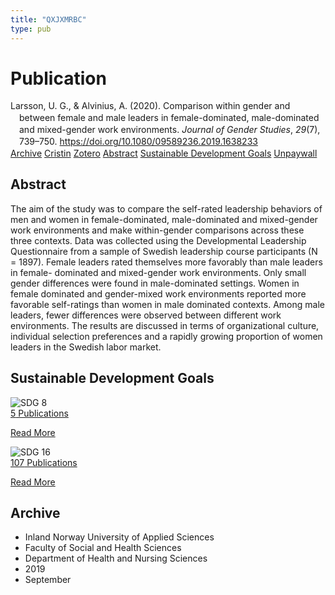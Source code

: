 ```yaml
---
title: "QXJXMRBC"
type: pub
---
```

<h1>Publication</h1>
<article id="csl-bib-container-QXJXMRBC" class="csl-bib-container">
  <div class="csl-bib-body" style="line-height: 1.35; padding-left: 1em; text-indent:-1em;">
  <div class="csl-entry">Larsson, U. G., &amp; Alvinius, A. (2020). Comparison within gender and between female and male leaders in female-dominated, male-dominated and mixed-gender work environments. <i>Journal of Gender Studies</i>, <i>29</i>(7), 739&#x2013;750. <a href="https://doi.org/10.1080/09589236.2019.1638233">https://doi.org/10.1080/09589236.2019.1638233</a></div>
</div>
  <div class="csl-bib-buttons">
    <a href="#taxonomy-article-QXJXMRBC" class="csl-bib-button">Archive</a>
    <a href="https://app.cristin.no/results/show.jsf?id=1728560" alt="Cristin URL" class="csl-bib-button">Cristin</a>
    <a href="http://zotero.org/groups/5402882/items/QXJXMRBC" alt="Zotero URL" class="csl-bib-button">Zotero</a>
    <a href="#abstract-article-QXJXMRBC" class="csl-bib-button">Abstract</a>
    <a href="#sdg-article-QXJXMRBC" class="csl-bib-button">Sustainable Development Goals</a>
    <a href="https://www.tandfonline.com/doi/pdf/10.1080/09589236.2019.1638233?needAccess=true" class="csl-bib-button">Unpaywall</a>
  </div>
  <div id="csl-bib-meta-container-QXJXMRBC"></div>
</article>
<div id="csl-bib-meta-QXJXMRBC" class="csl-bib-meta">
  <article id="abstract-article-QXJXMRBC" class="abstract-article">
    <h1>Abstract</h1>
    The aim of the study was to compare the self-rated leadership behaviors of men and women in female-dominated, male-dominated and mixed-gender work environments and make within-gender comparisons across these three contexts. Data was collected using the Developmental Leadership Questionnaire from a sample of Swedish leadership course participants (N = 1897). Female leaders rated themselves more favorably than male leaders in female- dominated and mixed-gender work environments. Only small gender differences were found in male-dominated settings. Women in female dominated and gender-mixed work environments reported more favorable self-ratings than women in male dominated contexts. Among male leaders, fewer differences were observed between different work environments. The results are discussed in terms of organizational culture, individual selection preferences and a rapidly growing proportion of women leaders in the Swedish labor market.
  </article>
  <article id="sdg-article-QXJXMRBC" class="sdg-article">
    <h1>Sustainable Development Goals</h1>
    <div class="sdg-container"><div id="sdg8" class="sdg"> <img src="{{< params subfolder >}}images/sdg/sdg08_en.png" class="image" alt="SDG 8"> <div class="sdg-overlay"> <a href="{{< params subfolder >}}en/archive/?sdg=8#archive" class="sdg-publication-count"><span>5</span> Publications</a> <p><a href="https://sdgs.un.org/goals/goal8" class="sdg-read-more">Read More</a></p> </div> </div> <div id="sdg16" class="sdg"> <img src="{{< params subfolder >}}images/sdg/sdg16_en.png" class="image" alt="SDG 16"> <div class="sdg-overlay"> <a href="{{< params subfolder >}}en/archive/?sdg=16#archive" class="sdg-publication-count"><span>107</span> Publications</a> <p><a href="https://sdgs.un.org/goals/goal16" class="sdg-read-more">Read More</a></p> </div> </div></div>
  </article>
  <article id="taxonomy-article-QXJXMRBC" class="taxonomy-article">
    <h1>Archive</h1>
    <ul>
      <li>Inland Norway University of Applied Sciences</li>
      <li>Faculty of Social and Health Sciences</li>
      <li>Department of Health and Nursing Sciences</li>
      <li>2019</li>
      <li>September</li>
    </ul>
  </article>
</div>

